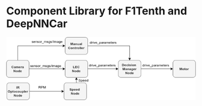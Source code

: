 # Component Library for F1Tenth and DeepNNCar

![Block Diagram](./images/block1.png "Block Diagram")
